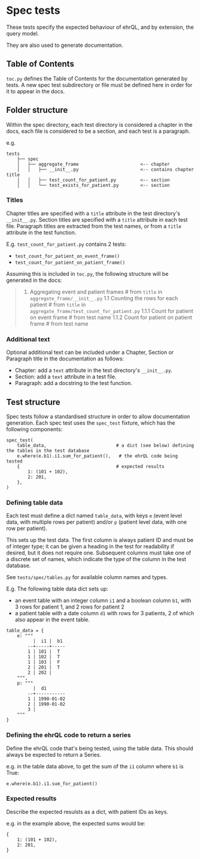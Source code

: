# Spec tests

These tests specify the expected behaviour of ehrQL, and by extension, the query model.

They are also used to generate documentation.


## Table of Contents

`toc.py` defines the Table of Contents for the documentation generated by tests. A new spec test
subdirectory or file must be defined here in order for it to appear in the docs.

## Folder structure

Within the spec directory, each test directory is considered a chapter in the docs, each file
is considered to be a section, and each test is a paragraph.

e.g.
```
tests
    ├── spec
    │   ├── aggregate_frame                       <-- chapter
    │   │   ├── __init__.py                       <-- contains chapter title
    │   │   ├── test_count_for_patient.py         <-- section
    │   │   └── test_exists_for_patient.py        <-- section
```

### Titles
Chapter titles are specified with a `title` attribute in the test directory's `__init__.py`.
Section titles are specified with a `title` attribute in each test file.
Paragraph titles are extracted from the test names, or from a `title` attribute in the test
function.

E.g. `test_count_for_patient.py` contains 2 tests:
- `test_count_for_patient_on_event_frame()`
- `test_count_for_patient_on_patient_frame()`

Assuming this is included in `toc.py`, the following structure will be generated in the docs:

> 1. Aggregating event and patient frames  # from `title` in `aggregate_frame/__init__.py`
> 1.1 Counting the rows for each patient  # from `title` in `aggregate_frame/test_count_for_patient.py`
> 1.1.1 Count for patient on event frame  # from test name
> 1.1.2 Count for patient on patient frame  # from test name


### Additional text
Optional additional text can be included under a Chapter, Section or Paragraph title in the
documentation as follows:

- Chapter: add a `text` attribute in the test directory's `__init__.py`.
- Section: add a `text` attribute in a test file.
- Paragraph: add a docstring to the test function.


## Test structure

Spec tests follow a standardised structure in order to allow documentation generation.  Each
spec test uses the `spec_test` fixture, which has the following components:

```
spec_test(
    table_data,                          # a dict (see below) defining the tables in the test database
    e.where(e.b1).i1.sum_for_patient(),   # the ehrQL code being tested
    {                                    # expected results
        1: (101 + 102),
        2: 201,
    },
)
```

### Defining table data
Each test must define a dict named `table_data`, with keys `e` (event level data, with multiple rows
per patient) and/or `p` (patient level data, with one row per patient).

This sets up the test data.  The first column is always patient ID and must be of integer type;
it can be given a heading in the test for readability if desired, but it does not require one.
Subsequent columns must take one of a discrete set of names, which indicate the type of the column
in the test database.

See `tests/spec/tables.py` for available column names and types.

E.g. The following table data dict sets up:
- an event table with an integer column `i1` and a boolean column `b1`, with 3 rows for patient 1,
  and 2 rows for patient 2
- a patient table with a date column `d1` with rows for 3 patients, 2 of which also appear in the
  event table.
```
table_data = {
    e: """
          |  i1 |  b1
        --+-----+-----
        1 | 101 |  T
        1 | 102 |  T
        1 | 103 |  F
        2 | 201 |  T
        2 | 202 |
    """,
    p: """
          |  d1
        --+-----------
        1 | 1990-01-02
        2 | 1990-01-02
        3 |
    """
}
```

### Defining the ehrQL code to return a series

Define the ehrQL code that's being tested, using the table data. This should always be
expected to return a Series.

e.g. in the table data above, to get the sum of the `i1` column where `b1` is True:

```e.where(e.b1).i1.sum_for_patient()```

### Expected results

Describe the expected resulsts as a dict, with patient IDs as keys.

e.g. in the example above, the expected sums would be:

```
{
    1: (101 + 102),
    2: 201,
}
```
